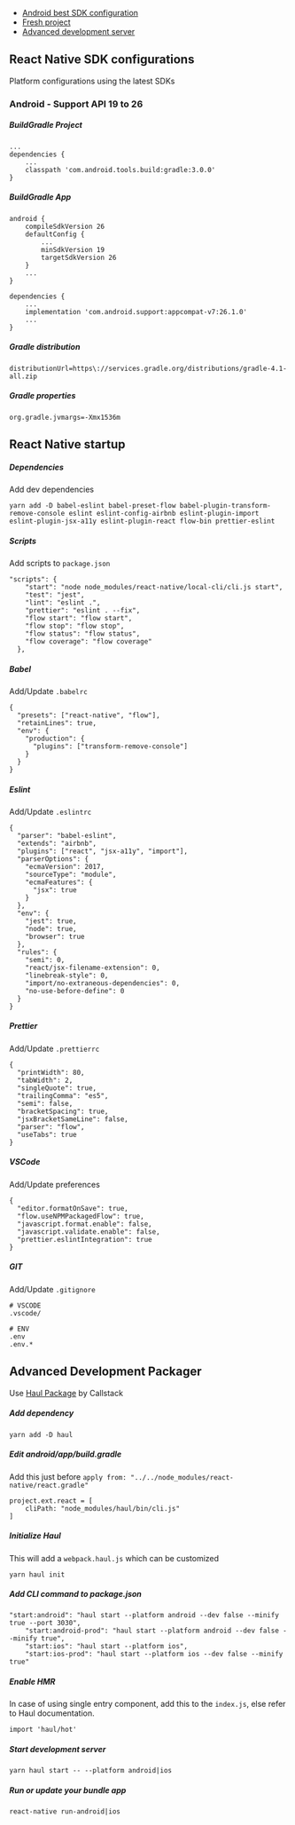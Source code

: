- [Android best SDK configuration](https://github.com/leonardoballand/config/blob/master/react-native.md#android---support-api-19-to-26)
- [Fresh project](https://github.com/leonardoballand/config/blob/master/react-native.md#react-native-startup)
- [Advanced development server](https://github.com/leonardoballand/config/blob/master/react-native.md#advanced-development-packager)

## React Native SDK configurations
Platform configurations using the latest SDKs

### Android - Support API 19 to 26

##### BuildGradle Project
```
...
dependencies {
    ...
    classpath 'com.android.tools.build:gradle:3.0.0'
}
```

##### BuildGradle App
```
android {
    compileSdkVersion 26
    defaultConfig {
        ...
        minSdkVersion 19
        targetSdkVersion 26
    }
    ...
}

dependencies {
    ...
    implementation 'com.android.support:appcompat-v7:26.1.0'
    ...
}
```

##### Gradle distribution
```
distributionUrl=https\://services.gradle.org/distributions/gradle-4.1-all.zip
```

##### Gradle properties
```
org.gradle.jvmargs=-Xmx1536m
```

## React Native startup

##### Dependencies
Add dev dependencies
```
yarn add -D babel-eslint babel-preset-flow babel-plugin-transform-remove-console eslint eslint-config-airbnb eslint-plugin-import eslint-plugin-jsx-a11y eslint-plugin-react flow-bin prettier-eslint
```

##### Scripts
Add scripts to `package.json`
```
"scripts": {
    "start": "node node_modules/react-native/local-cli/cli.js start",
    "test": "jest",
    "lint": "eslint .",
    "prettier": "eslint . --fix",
    "flow start": "flow start",
    "flow stop": "flow stop",
    "flow status": "flow status",
    "flow coverage": "flow coverage"
  },
```

##### Babel
Add/Update `.babelrc`
```
{
  "presets": ["react-native", "flow"],
  "retainLines": true,
  "env": {
    "production": {
      "plugins": ["transform-remove-console"]
    }
  }
}
```

##### Eslint
Add/Update `.eslintrc`
```
{
  "parser": "babel-eslint",
  "extends": "airbnb",
  "plugins": ["react", "jsx-a11y", "import"],
  "parserOptions": {
    "ecmaVersion": 2017,
    "sourceType": "module",
    "ecmaFeatures": {
      "jsx": true
    }
  },
  "env": {
    "jest": true,
    "node": true,
    "browser": true
  },
  "rules": {
    "semi": 0,
    "react/jsx-filename-extension": 0,
    "linebreak-style": 0,
    "import/no-extraneous-dependencies": 0,
    "no-use-before-define": 0
  }
}
```

##### Prettier
Add/Update `.prettierrc`
```
{
  "printWidth": 80,
  "tabWidth": 2,
  "singleQuote": true,
  "trailingComma": "es5",
  "semi": false,
  "bracketSpacing": true,
  "jsxBracketSameLine": false,
  "parser": "flow",
  "useTabs": true
}
```

##### VSCode
Add/Update preferences
```
{
  "editor.formatOnSave": true,
  "flow.useNPMPackagedFlow": true,
  "javascript.format.enable": false,
  "javascript.validate.enable": false,
  "prettier.eslintIntegration": true
}
```

##### GIT
Add/Update `.gitignore`
```
# VSCODE
.vscode/

# ENV
.env
.env.*
```

## Advanced Development Packager

Use [Haul Package](https://github.com/callstack/haul) by Callstack

##### Add dependency
```
yarn add -D haul
```

##### Edit android/app/build.gradle
Add this just before `apply from: "../../node_modules/react-native/react.gradle"`
```
project.ext.react = [
    cliPath: "node_modules/haul/bin/cli.js"
]
```

##### Initialize Haul
This will add a `webpack.haul.js` which can be customized
```
yarn haul init
```

##### Add CLI command to package.json
```
"start:android": "haul start --platform android --dev false --minify true --port 3030",
    "start:android-prod": "haul start --platform android --dev false --minify true",
    "start:ios": "haul start --platform ios",
    "start:ios-prod": "haul start --platform ios --dev false --minify true"
```

##### Enable HMR
In case of using single entry component, add this to the `index.js`, else refer to Haul documentation.

```
import 'haul/hot'
```

##### Start development server
```
yarn haul start -- --platform android|ios
```

##### Run or update your bundle app
```
react-native run-android|ios
```
